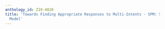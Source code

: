 ```yaml
---
anthology_id: Z19-4028
title: 'Towards Finding Appropriate Responses to Multi-Intents - SPM: Sequential Prioritisation
  Model'
---
```

